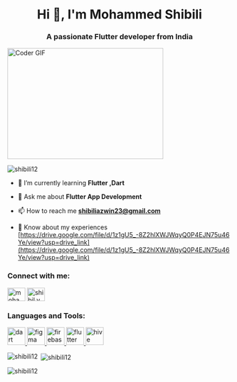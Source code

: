 

<h1 align="center">Hi 👋, I'm Mohammed Shibili</h1>
<h3 align="center">A passionate Flutter developer from India</h3>
<img alt="Coder GIF" height=250 width=350 src="https://cdn.dribbble.com/users/730703/screenshots/6581243/avento.gif" />


<p align="left"> <img src="https://komarev.com/ghpvc/?username=shibili12&label=Profile%20views&color=0e75b6&style=flat" alt="shibili12" /> </p>

- 🌱 I’m currently learning **Flutter ,Dart**

- 💬 Ask me about **Flutter App Development**

- 📫 How to reach me **shibiliazwin23@gmail.com**

- 📄 Know about my experiences [https://drive.google.com/file/d/1z1gU5_-8Z2hlXWJWqyQ0P4EJN75u46Ye/view?usp=drive_link](https://drive.google.com/file/d/1z1gU5_-8Z2hlXWJWqyQ0P4EJN75u46Ye/view?usp=drive_link)

<h3 align="left">Connect with me:</h3>
<p align="left">
<a href="https://linkedin.com/in/mohammed shibili" target="blank"><img align="center" src="https://raw.githubusercontent.com/rahuldkjain/github-profile-readme-generator/master/src/images/icons/Social/linked-in-alt.svg" alt="mohammed shibili" height="30" width="40" /></a>
<a href="https://instagram.com/shibil.y" target="blank"><img align="center" src="https://raw.githubusercontent.com/rahuldkjain/github-profile-readme-generator/master/src/images/icons/Social/instagram.svg" alt="shibil.y" height="30" width="40" /></a>
</p>

<h3 align="left">Languages and Tools:</h3>
<p align="left"> <a href="https://dart.dev" target="_blank" rel="noreferrer"> <img src="https://www.vectorlogo.zone/logos/dartlang/dartlang-icon.svg" alt="dart" width="40" height="40"/> </a> <a href="https://www.figma.com/" target="_blank" rel="noreferrer"> <img src="https://www.vectorlogo.zone/logos/figma/figma-icon.svg" alt="figma" width="40" height="40"/> </a> <a href="https://firebase.google.com/" target="_blank" rel="noreferrer"> <img src="https://www.vectorlogo.zone/logos/firebase/firebase-icon.svg" alt="firebase" width="40" height="40"/> </a> <a href="https://flutter.dev" target="_blank" rel="noreferrer"> <img src="https://www.vectorlogo.zone/logos/flutterio/flutterio-icon.svg" alt="flutter" width="40" height="40"/> </a> <a href="https://hive.apache.org/" target="_blank" rel="noreferrer"> <img src="https://www.vectorlogo.zone/logos/apache_hive/apache_hive-icon.svg" alt="hive" width="40" height="40"/> </a> </p>

<p><img align="left" src="https://github-readme-stats.vercel.app/api/top-langs?username=shibili12&show_icons=true&locale=en&layout=compact" alt="shibili12" /></p>

<p>&nbsp;<img align="center" src="https://github-readme-stats.vercel.app/api?username=shibili12&show_icons=true&locale=en" alt="shibili12" /></p>

<p><img align="center" src="https://github-readme-streak-stats.herokuapp.com/?user=shibili12&" alt="shibili12" /></p>
